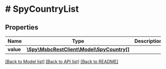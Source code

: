 # # SpyCountryList

## Properties

Name | Type | Description | Notes
------------ | ------------- | ------------- | -------------
**value** | [**\Spy\MsbcRestClient\Model\SpyCountry[]**](SpyCountry.md) |  | [optional]

[[Back to Model list]](../../README.md#models) [[Back to API list]](../../README.md#endpoints) [[Back to README]](../../README.md)
